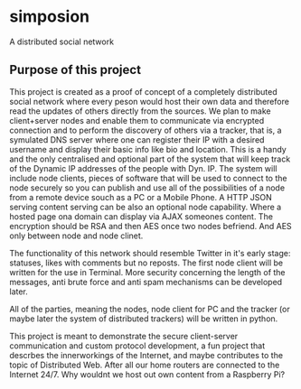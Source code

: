 # simposion
A distributed social network

## Purpose of this project
This project is created as a proof of concept of a completely distributed social network where every peson would host their own data and therefore read the updates of others directly from the sources. We plan to make client+server nodes and enable them to communicate via encrypted connection and to perform the discovery of others via a tracker, that is, a symulated DNS server where one can register their IP with a desired username and display their basic info like bio and location. This is a handy and the only centralised and optional part of the system that will keep track of the Dynamic IP addresses of the people with Dyn. IP. The system will include node clients, pieces of software that will be used to connect to the node securely so you can publish and use all of the possibilities of a node from a remote device souch as a PC or a Mobile Phone.
A HTTP JSON serving content serving can be also an optional node capability. Where a hosted page ona domain can display via AJAX someones content. The encryption should be RSA and then AES once two nodes befriend. And AES only between node and node clinet.

The functionality of this network should resemble Twitter in it's early stage: statuses, likes with comments but no reposts. The first node client will be written for the use in Terminal. More security concerning the length of the messages, anti brute force and anti spam mechanisms can be developed later.

All of the parties, meaning the nodes, node client for PC and the tracker (or maybe later the system of distributed trackers) will be written in python.

This project is meant to demonstrate the secure client-server communication and custom protocol development, a fun project that descrbes the innerworkings of the Internet, and maybe contributes to the topic of Distributed Web. After all our home routers are connected to the Internet 24/7. Why wouldnt we host out own content from a Raspberry Pi?
